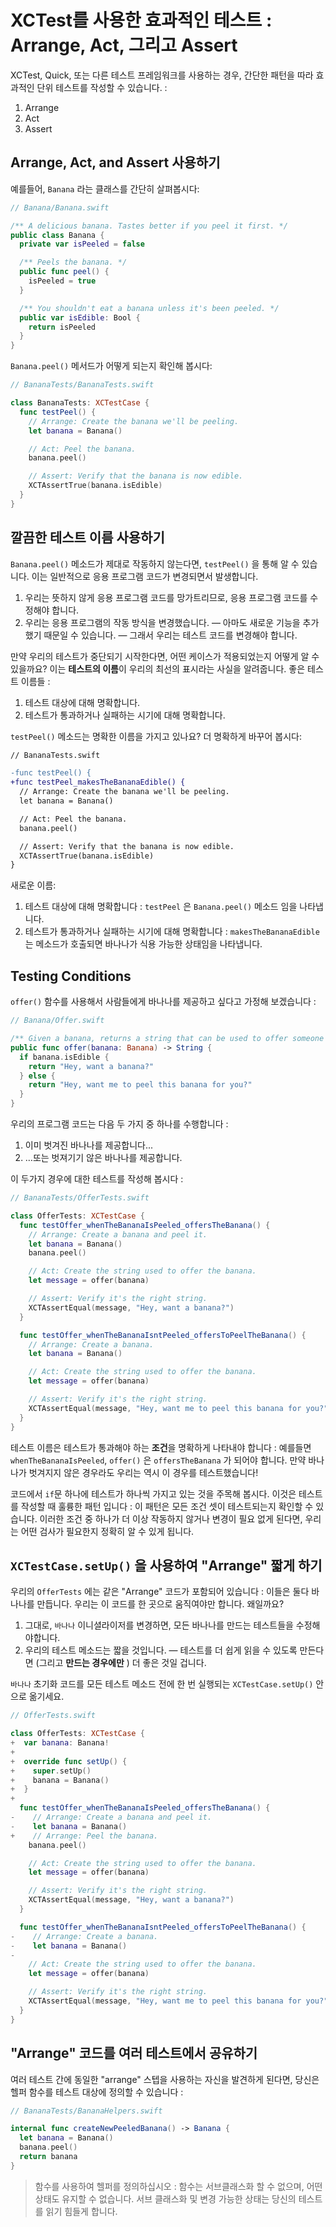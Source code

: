# XCTest를 사용한 효과적인 테스트 : Arrange, Act, 그리고 Assert

XCTest, Quick, 또는 다른 테스트 프레임워크를 사용하는 경우, 간단한 패턴을 따라 효과적인 단위 테스트를 작성할 수 있습니다. :

1. Arrange
2. Act
3. Assert

## Arrange, Act, and Assert 사용하기

예를들어, `Banana` 라는 클래스를 간단히 살펴봅시다:

```swift
// Banana/Banana.swift

/** A delicious banana. Tastes better if you peel it first. */
public class Banana {
  private var isPeeled = false

  /** Peels the banana. */
  public func peel() {
    isPeeled = true
  }

  /** You shouldn't eat a banana unless it's been peeled. */
  public var isEdible: Bool {
    return isPeeled
  }
}
```

 `Banana.peel()`  메서드가 어떻게 되는지 확인해 봅시다:

```swift
// BananaTests/BananaTests.swift

class BananaTests: XCTestCase {
  func testPeel() {
    // Arrange: Create the banana we'll be peeling.
    let banana = Banana()

    // Act: Peel the banana.
    banana.peel()

    // Assert: Verify that the banana is now edible.
    XCTAssertTrue(banana.isEdible)
  }
}
```

## 깔끔한 테스트 이름 사용하기

`Banana.peel()` 메소드가 제대로 작동하지 않는다면,  `testPeel()` 을 통해 알 수 있습니다. 이는 일반적으로 응용 프로그램 코드가 변경되면서 발생합니다.

1. 우리는 뜻하지 않게 응용 프로그램 코드를 망가트리므로, 응용 프로그램 코드를 수정해야 합니다.
2. 우리는 응용 프로그램의 작동 방식을 변경했습니다. — 아마도 새로운 기능을 추가했기 때문일 수 있습니다. — 그래서 우리는 테스트 코드를 변경해야 합니다. 

만약 우리의 테스트가 중단되기 시작한다면, 어떤 케이스가 적용되었는지 어떻게 알 수 있을까요? 이는 **테스트의 이름**이 우리의 최선의 표시라는 사실을 알려줍니다. 좋은 테스트 이름들 :

1. 테스트 대상에 대해 명확합니다.
2. 테스트가 통과하거나 실패하는 시기에 대해 명확합니다.

 `testPeel()` 메소드는 명확한 이름을 가지고 있나요? 더 명확하게 바꾸어 봅시다:

```diff
// BananaTests.swift

-func testPeel() {
+func testPeel_makesTheBananaEdible() {
  // Arrange: Create the banana we'll be peeling.
  let banana = Banana()

  // Act: Peel the banana.
  banana.peel()

  // Assert: Verify that the banana is now edible.
  XCTAssertTrue(banana.isEdible)
}
```

새로운 이름:

1. 테스트 대상에 대해 명확합니다 : `testPeel` 은  `Banana.peel()` 메소드 임을 나타냅니다.
2. 테스트가 통과하거나 실패하는 시기에 대해 명확합니다 : `makesTheBananaEdible` 는 메소드가 호출되면 바나나가 식용 가능한 상태임을 나타냅니다.

## Testing Conditions

`offer()` 함수를 사용해서 사람들에게 바나나를 제공하고 싶다고 가정해 보겠습니다 :

```swift
// Banana/Offer.swift

/** Given a banana, returns a string that can be used to offer someone the banana. */
public func offer(banana: Banana) -> String {
  if banana.isEdible {
    return "Hey, want a banana?"
  } else {
    return "Hey, want me to peel this banana for you?"
  }
}
```

우리의 프로그램 코드는 다음 두 가지 중 하나를 수행합니다 :

1. 이미 벗겨진 바나나를 제공합니다...
2. …또는 벗져기기 않은 바나나를 제공합니다.

이 두가지 경우에 대한 테스트를 작성해 봅시다 :

```swift
// BananaTests/OfferTests.swift

class OfferTests: XCTestCase {
  func testOffer_whenTheBananaIsPeeled_offersTheBanana() {
    // Arrange: Create a banana and peel it.
    let banana = Banana()
    banana.peel()

    // Act: Create the string used to offer the banana.
    let message = offer(banana)

    // Assert: Verify it's the right string.
    XCTAssertEqual(message, "Hey, want a banana?")
  }

  func testOffer_whenTheBananaIsntPeeled_offersToPeelTheBanana() {
    // Arrange: Create a banana.
    let banana = Banana()

    // Act: Create the string used to offer the banana.
    let message = offer(banana)

    // Assert: Verify it's the right string.
    XCTAssertEqual(message, "Hey, want me to peel this banana for you?")
  }
}
```

테스트 이름은 테스트가 통과해야 하는 **조건**을 명확하게 나타내야 합니다 : 예를들면 `whenTheBananaIsPeeled`, `offer()` 은 `offersTheBanana` 가 되어야 합니다. 만약 바나나가 벗겨지지 않은 경우라도 우리는 역시 이 경우를 테스트했습니다!

코드에서 `if`문 하나에 테스트가 하나씩 가지고 있는 것을 주목해 봅시다. 이것은 테스트를 작성할 때 훌륭한 패턴 입니다 : 이 패턴은 모든 조건 셋이 테스트되는지 확인할 수 있습니다.  이러한 조건 중 하나가 더 이상 작동하지 않거나 변경이 필요 없게 된다면, 우리는 어떤 검사가 필요한지 정확히 알 수 있게 됩니다.

## `XCTestCase.setUp()` 을 사용하여 "Arrange" 짧게 하기

우리의 `OfferTests` 에는 같은 "Arrange" 코드가 포함되어 있습니다 : 이들은 둘다 바나나를 만듭니다. 우리는 이 코드를 한 곳으로 움직여야만 합니다. 왜일까요?

1. 그대로, `바나나` 이니셜라이저를 변경하면, 모든 바나나를 만드는 테스트들을 수정해야합니다. 
2. 우리의 테스트 메소드는 짧을 것입니다. — 테스트를 더 쉽게 읽을 수 있도록 만든다면 (그리고 **만드는 경우에만** ) 더 좋은 것일 겁니다.

`바나나` 초기화 코드를 모든 테스트 메소드 전에 한 번 실행되는  `XCTestCase.setUp()` 안으로 옮기세요.

```swift
// OfferTests.swift

class OfferTests: XCTestCase {
+  var banana: Banana!
+
+  override func setUp() {
+    super.setUp()
+    banana = Banana()
+  }
+
  func testOffer_whenTheBananaIsPeeled_offersTheBanana() {
-    // Arrange: Create a banana and peel it.
-    let banana = Banana()
+    // Arrange: Peel the banana.
    banana.peel()

    // Act: Create the string used to offer the banana.
    let message = offer(banana)

    // Assert: Verify it's the right string.
    XCTAssertEqual(message, "Hey, want a banana?")
  }

  func testOffer_whenTheBananaIsntPeeled_offersToPeelTheBanana() {
-    // Arrange: Create a banana.
-    let banana = Banana()
-
    // Act: Create the string used to offer the banana.
    let message = offer(banana)

    // Assert: Verify it's the right string.
    XCTAssertEqual(message, "Hey, want me to peel this banana for you?")
  }
}
```

## "Arrange" 코드를 여러 테스트에서 공유하기

여러 테스트 간에 동일한 "arrange" 스텝을 사용하는 자신을 발견하게 된다면, 당신은 헬퍼 함수를 테스트 대상에 정의할 수 있습니다 :

```swift
// BananaTests/BananaHelpers.swift

internal func createNewPeeledBanana() -> Banana {
  let banana = Banana()
  banana.peel()
  return banana
}
```

> 함수를 사용하여 헬퍼를 정의하십시오 : 함수는 서브클래스화 할 수 없으며, 어떤 상태도 유지할 수 없습니다. 서브 클래스화 및 변경 가능한 상태는 당신의 테스트를 읽기 힘들게 합니다.
